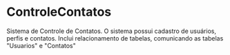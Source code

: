 # ControleContatos
Sistema de Controle de Contatos. O sistema possui cadastro de usuários, perfis e contatos. Inclui relacionamento de tabelas, comunicando as tabelas "Usuarios" e "Contatos"
